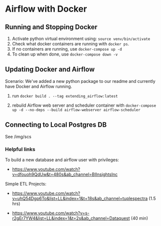 # Airflow with Docker

## Running and Stopping Docker

1. Activate python virtual environment using: `source venv/bin/activate`
2. Check what docker containers are running with `docker ps`.
3. If no containers are running, use `docker-compose up -d`
4. To clean up when done, use `docker-compose down -v`

## Updating Docker and Airflow

Scenario: We've added a new python package to our readme and currently have Docker and Airflow running.

1. run `docker build . --tag extending_airflow:latest`

2. rebuild Airflow web server and scheduler container with `docker-compose up -d --no-deps --build airflow-webserver airflow-scheduler`

## Connecting to Local Postgres DB

See /img/scs

### Helpful links

To build a new database and airflow user with privileges:

- <https://www.youtube.com/watch?v=dfouoh9QdUw&t=480s&ab_channel=BIInsightsInc>

Simple ETL Projects:

- <https://www.youtube.com/watch?v=uhQ54Dgp6To&list=LL&index=1&t=18s&ab_channel=tuplespectra> (1.5 hrs)

- <https://www.youtube.com/watch?v=s-r2gEr7YW4&list=LL&index=1&t=2s&ab_channel=Dataquest> (40 min)

